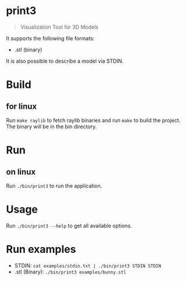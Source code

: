 # print3

> Visualization Tool for 3D Models

It supports the following file formats:
- .stl (binary)

It is also possible to describe a model via STDIN.

# Build

## for linux

Run `make raylib` to fetch raylib binaries and run `make` to build the project. The binary will be in the bin directory.

# Run

## on linux

Run `./bin/print3` to run the application.

# Usage

Run `./bin/print3 --help` to get all available options.

# Run examples

- STDIN: `cat examples/stdin.txt | ./bin/print3 STDIN STDIN`
- .stl (Binary): `./bin/print3 examples/bunny.stl`
